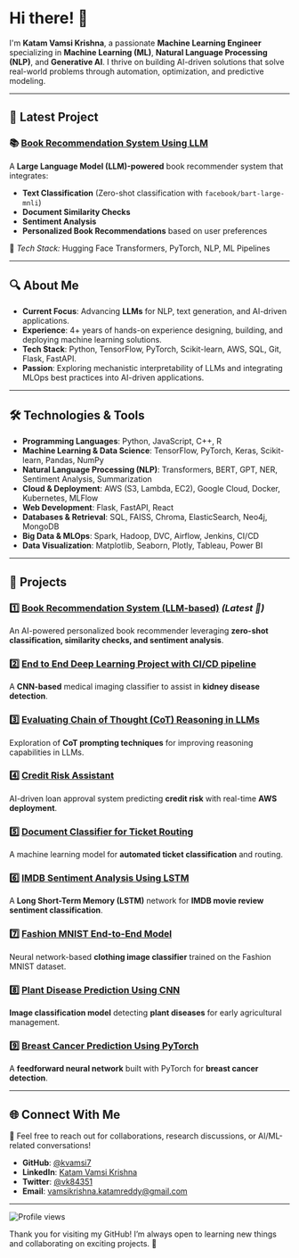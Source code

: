 # Hi there! 👋  

I'm **Katam Vamsi Krishna**, a passionate **Machine Learning Engineer** specializing in **Machine Learning (ML)**, **Natural Language Processing (NLP)**, and **Generative AI**. I thrive on building AI-driven solutions that solve real-world problems through automation, optimization, and predictive modeling.

---

## 🚀 Latest Project  

### 📚 [Book Recommendation System Using LLM](https://github.com/kvamsi7/recommendation-system/tree/main/book-recommender)  
A **Large Language Model (LLM)-powered** book recommender system that integrates:
- **Text Classification** (Zero-shot classification with `facebook/bart-large-mnli`)
- **Document Similarity Checks**
- **Sentiment Analysis**
- **Personalized Book Recommendations** based on user preferences  

🔹 *Tech Stack:* Hugging Face Transformers, PyTorch, NLP, ML Pipelines  

---

## 🔍 About Me  

- **Current Focus**: Advancing **LLMs** for NLP, text generation, and AI-driven applications.  
- **Experience**: 4+ years of hands-on experience designing, building, and deploying machine learning solutions.  
- **Tech Stack**: Python, TensorFlow, PyTorch, Scikit-learn, AWS, SQL, Git, Flask, FastAPI.  
- **Passion**: Exploring mechanistic interpretability of LLMs and integrating MLOps best practices into AI-driven applications.  

---

## 🛠️ Technologies & Tools  

- **Programming Languages**: Python, JavaScript, C++, R  
- **Machine Learning & Data Science**: TensorFlow, PyTorch, Keras, Scikit-learn, Pandas, NumPy  
- **Natural Language Processing (NLP)**: Transformers, BERT, GPT, NER, Sentiment Analysis, Summarization  
- **Cloud & Deployment**: AWS (S3, Lambda, EC2), Google Cloud, Docker, Kubernetes, MLFlow  
- **Web Development**: Flask, FastAPI, React  
- **Databases & Retrieval**: SQL, FAISS, Chroma, ElasticSearch, Neo4j, MongoDB  
- **Big Data & MLOps**: Spark, Hadoop, DVC, Airflow, Jenkins, CI/CD  
- **Data Visualization**: Matplotlib, Seaborn, Plotly, Tableau, Power BI  

---

## 📌 Projects  

### 1️⃣ [Book Recommendation System (LLM-based)](https://github.com/kvamsi7/recommendation-system/tree/main/book-recommender) *(Latest 🚀)*  
An AI-powered personalized book recommender leveraging **zero-shot classification, similarity checks, and sentiment analysis**.  

### 2️⃣ [End to End Deep Learning Project with CI/CD pipeline](https://github.com/kvamsi7/kidney-disease-classification-dl-project)  
A **CNN-based** medical imaging classifier to assist in **kidney disease detection**.  

### 3️⃣ [Evaluating Chain of Thought (CoT) Reasoning in LLMs](https://github.com/kvamsi7/llm_cot_research)  
Exploration of **CoT prompting techniques** for improving reasoning capabilities in LLMs.  

### 4️⃣ [Credit Risk Assistant](https://github.com/kvamsi7/ML-portfolio/tree/prj1/Acess%20Credit%20risk%20-%20AWS%20deployment)  
AI-driven loan approval system predicting **credit risk** with real-time **AWS deployment**.  

### 5️⃣ [Document Classifier for Ticket Routing](https://github.com/kvamsi7/ML-portfolio/tree/prj1/Document%20classification)  
A machine learning model for **automated ticket classification** and routing.  

### 6️⃣ [IMDB Sentiment Analysis Using LSTM](https://github.com/kvamsi7/ML-portfolio/blob/main/IMDB-reviews-Sentiment-Analysis-LSTM/DL_Pro_10_IMDB_reviews_Sentiment_Analysis_LSTM.ipynb)  
A **Long Short-Term Memory (LSTM)** network for **IMDB movie review sentiment classification**.  

### 7️⃣ [Fashion MNIST End-to-End Model](https://github.com/kvamsi7/ML-portfolio/blob/main/fashion-mnist-end-to-end-project/model_training_notebook/Fashion_MNIST_model_training.ipynb)  
Neural network-based **clothing image classifier** trained on the Fashion MNIST dataset.  

### 8️⃣ [Plant Disease Prediction Using CNN](https://github.com/kvamsi7/ML-portfolio/blob/main/plant-disease-prediction-cnn-deep-leanring-project/model_training_notebook/Plant_Disease_Prediction_CNN_Image_Classifier.ipynb)  
**Image classification model** detecting **plant diseases** for early agricultural management.  

### 9️⃣ [Breast Cancer Prediction Using PyTorch](https://github.com/kvamsi7/ML-portfolio/blob/main/pytorch-neural-network-breast-cancer-prediction/dl_project_8_Neural_Network_using_PyTorch_breast_cancer_prediction.ipynb)  
A **feedforward neural network** built with PyTorch for **breast cancer detection**.  

---

## 🌐 Connect With Me  

📩 Feel free to reach out for collaborations, research discussions, or AI/ML-related conversations!  

- **GitHub**: [@kvamsi7](https://github.com/kvamsi7)  
- **LinkedIn**: [Katam Vamsi Krishna](https://www.linkedin.com/in/katam-vamsi-krishna)  
- **Twitter**: [@vk84351](https://twitter.com/@vk84351)  
- **Email**: [vamsikrishna.katamreddy@gmail.com](mailto:vamsikrishna.katamreddy@gmail.com)  

---

<p align="left"> 
  <img src="https://komarev.com/ghpvc/?username=kvamsi7&label=Profile%20views&color=0e75b6&style=flat" alt="Profile views" /> 
</p>  

Thank you for visiting my GitHub! I’m always open to learning new things and collaborating on exciting projects. 🚀  
